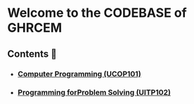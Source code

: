 # Welcome to the CODEBASE of GHRCEM

## Contents 🤖
- ### [Computer Programming (UCOP101)](https://github.com/swayamterode/GHRCEM_Computer-Programming-UCOP101)
- ### [Programming forProblem Solving (UITP102)](https://github.com/swayamterode/GHRCEM/tree/main/Code/Programming-for-Problem-Solving-UITP102)
